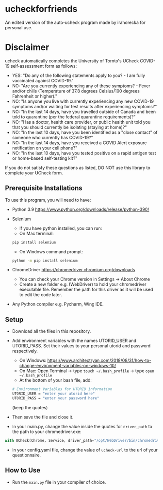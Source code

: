 # ucheckforfriends
An edited version of the auto-ucheck program made by irahorecka for personal use.

# Disclaimer
ucheck automatically completes the University of Tornto's UCheck COVID-19 self-assessment form as follows:
- YES: "Do any of the following statements apply to you? - I am fully vaccinated against COVID-19."
- NO: "Are you currently experiencing any of these symptoms? - Fever and/or chills (Temperature of 37.8 degrees Celsius/100 degrees Fahrenheit or higher)."
- NO: "Is anyone you live with currently experiencing any new COVID-19 symptoms and/or waiting for test results after experiencing symptoms?"
- NO: "In the last 14 days, have you travelled outside of Canada and been told to quarantine (per the federal quarantine requirements)?"
- NO: "Has a doctor, health care provider, or public health unit told you that you should currently be isolating (staying at home)?"
- NO: "In the last 10 days, have you been identified as a "close contact" of someone who currently has COVID-19?"
- NO: "In the last 14 days, have you received a COVID Alert exposure notification on your cell phone?"
- NO: "In the last 10 days, have you tested positive on a rapid antigen test or home-based self-testing kit?"

If you do not satisfy these questions as listed, DO NOT use this library to complete your UCheck form. 

## Prerequisite Installations
To use this program, you will need to have:
- Python 3.9 https://www.python.org/downloads/release/python-390/ 

- Selenium
  - If you have python installed, you can run: 
  - On Mac terminal:
  ```bash
  pip install selenium
  ```
  - On Windows command prompt:
  ```bash 
  python -m pip install selenium
  ```
  
- ChromeDriver https://chromedriver.chromium.org/downloads
  - You can check your Chrome version in Settings -> About Chrome
  - Create a new folder e.g. (WebDriver) to hold your chromedriver executable file. Remember the path for this driver as it will be used to edit the code later.

- Any Python compiler e.g. Pycharm, Wing IDE. 
  
## Setup
- Download all the files in this repository. 
- Add environment variables with the names UTORID_USER and UTORID_PASS. Set their values to your personal utorid and password respectively. 
  - On Windows: https://www.architectryan.com/2018/08/31/how-to-change-environment-variables-on-windows-10/ 
  - On Mac: Open Terminal -> type `touch ~/.bash_profile` -> type `open ~/.bash_profile`
  - At the bottom of your bash file, add: 
  ```bash
  # Environment Variables for UTORID information
  UTORID_USER = "enter your utorid here"
  UTORID_PASS = "enter your password here"
  ```
  (keep the quotes)
  
 - Then save the file and close it.
  
- In your main.py, change the value inside the quotes for `driver_path` to the path to your chromedriver.exe:

```python
with UCheck(Chrome, Service, driver_path="/opt/WebDriver/bin/chromedriver") as ucheck:
```

- In your config.yaml file, change the value of `ucheck-url` to the url of your questionnaire. 

## How to Use
- Run the `main.py` file in your compiler of choice.
